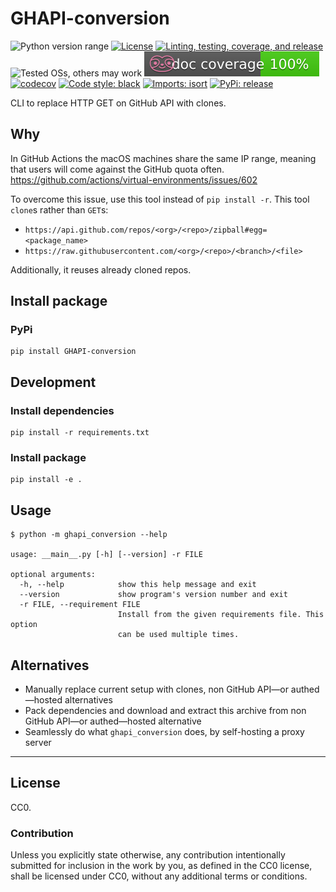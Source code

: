 GHAPI-conversion
================
![Python version range](https://img.shields.io/badge/python-2.7%20|%203.5%20|%203.6%20|%203.7%20|%203.8%20|%203.9%20|%203.10a5-blue.svg)
[![License](https://img.shields.io/badge/license-CC0-blue.svg)](https://creativecommons.org/publicdomain/zero/1.0)
[![Linting, testing, coverage, and release](https://github.com/offscale/GHAPI-conversion/workflows/Linting,%20testing,%20coverage,%20and%20release/badge.svg)](https://github.com/offscale/GHAPI-conversion/actions)
![Tested OSs, others may work](https://img.shields.io/badge/Tested%20on-Linux%20|%20macOS%20|%20Windows-green)
![Documentation coverage](.github/doccoverage.svg)
[![codecov](https://codecov.io/gh/offscale/GHAPI-conversion/branch/master/graph/badge.svg)](https://codecov.io/gh/offscale/GHAPI-conversion)
[![Code style: black](https://img.shields.io/badge/code%20style-black-000000.svg)](https://github.com/psf/black)
[![Imports: isort](https://img.shields.io/badge/%20imports-isort-%231674b1?style=flat&labelColor=ef8336)](https://pycqa.github.io/isort/)
[![PyPi: release](https://img.shields.io/pypi/v/GHAPI-conversion.svg?maxAge=3600)](https://pypi.org/project/GHAPI-conversion)

CLI to replace HTTP GET on GitHub API with clones.

## Why

In GitHub Actions the macOS machines share the same IP range, meaning that users will come against the GitHub quota often. https://github.com/actions/virtual-environments/issues/602

To overcome this issue, use this tool instead of `pip install -r`. This tool `clone`s rather than `GET`s:

  - `https://api.github.com/repos/<org>/<repo>/zipball#egg=<package_name>`
  - `https://raw.githubusercontent.com/<org>/<repo>/<branch>/<file>`

Additionally, it reuses already cloned repos. 

## Install package

### PyPi

    pip install GHAPI-conversion

## Development

### Install dependencies

    pip install -r requirements.txt

### Install package

    pip install -e .

## Usage

    $ python -m ghapi_conversion --help
    
    usage: __main__.py [-h] [--version] -r FILE
    
    optional arguments:
      -h, --help            show this help message and exit
      --version             show program's version number and exit
      -r FILE, --requirement FILE
                            Install from the given requirements file. This option
                            can be used multiple times.

## Alternatives

  - Manually replace current setup with clones, non GitHub API—or authed—hosted alternatives
  - Pack dependencies and download and extract this archive from non GitHub API—or authed—hosted alternative
  - Seamlessly do what `ghapi_conversion` does, by self-hosting a proxy server

---

## License

CC0.

### Contribution

Unless you explicitly state otherwise, any contribution intentionally submitted
for inclusion in the work by you, as defined in the CC0 license, shall be
licensed under CC0, without any additional terms or conditions.
